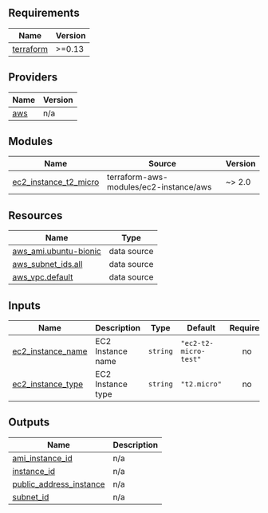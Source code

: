 <!-- BEGINNING OF PRE-COMMIT-TERRAFORM DOCS HOOK -->
## Requirements

| Name | Version |
|------|---------|
| <a name="requirement_terraform"></a> [terraform](#requirement\_terraform) | >=0.13 |

## Providers

| Name | Version |
|------|---------|
| <a name="provider_aws"></a> [aws](#provider\_aws) | n/a |

## Modules

| Name | Source | Version |
|------|--------|---------|
| <a name="module_ec2_instance_t2_micro"></a> [ec2\_instance\_t2\_micro](#module\_ec2\_instance\_t2\_micro) | terraform-aws-modules/ec2-instance/aws | ~> 2.0 |

## Resources

| Name | Type |
|------|------|
| [aws_ami.ubuntu-bionic](https://registry.terraform.io/providers/hashicorp/aws/latest/docs/data-sources/ami) | data source |
| [aws_subnet_ids.all](https://registry.terraform.io/providers/hashicorp/aws/latest/docs/data-sources/subnet_ids) | data source |
| [aws_vpc.default](https://registry.terraform.io/providers/hashicorp/aws/latest/docs/data-sources/vpc) | data source |

## Inputs

| Name | Description | Type | Default | Required |
|------|-------------|------|---------|:--------:|
| <a name="input_ec2_instance_name"></a> [ec2\_instance\_name](#input\_ec2\_instance\_name) | EC2 Instance name | `string` | `"ec2-t2-micro-test"` | no |
| <a name="input_ec2_instance_type"></a> [ec2\_instance\_type](#input\_ec2\_instance\_type) | EC2 Instance type | `string` | `"t2.micro"` | no |

## Outputs

| Name | Description |
|------|-------------|
| <a name="output_ami_instance_id"></a> [ami\_instance\_id](#output\_ami\_instance\_id) | n/a |
| <a name="output_instance_id"></a> [instance\_id](#output\_instance\_id) | n/a |
| <a name="output_public_address_instance"></a> [public\_address\_instance](#output\_public\_address\_instance) | n/a |
| <a name="output_subnet_id"></a> [subnet\_id](#output\_subnet\_id) | n/a |
<!-- END OF PRE-COMMIT-TERRAFORM DOCS HOOK -->